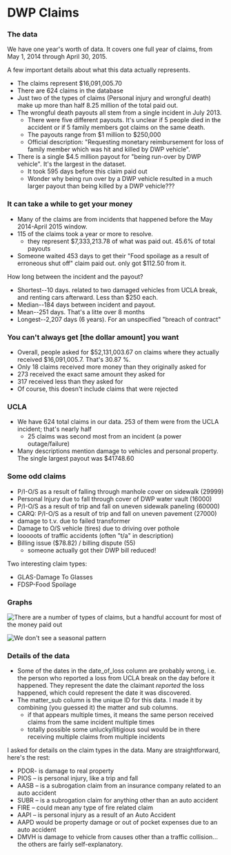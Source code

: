 # DWP Claims
### The data
We have one year's worth of data. It covers one full year of claims, from May 1, 2014 through April 30, 2015.

A few important details about what this data actually represents.

* The claims represent $16,091,005.70
* There are 624 claims in the database
* Just two of the types of claims (Personal injury and wrongful death) make up more than half 8.25 million of the total paid out.
* The wrongful death payouts all stem from a single incident in July 2013.
	* There were five different payouts. It's unclear if 5 people died in the accident or if 5 family members got claims on the same death.
	* The payouts range from $1 million to $250,000
	* Official description: "Requesting monetary reimbursement for loss of family member which was  hit and killed by DWP vehicle". 
* There is a single $4.5 million payout for "being run-over by DWP vehicle". It's the largest in the dataset.
	* It took 595 days before this claim paid out
	* Wonder why being run over by a DWP vehicle resulted in a much larger payout than being killed by a DWP vehicle???

### It can take a while to get your money
* Many of the claims are from incidents that happened before the May 2014-April 2015 window.
* 115 of the claims took a year or more to resolve.
	* they represent $7,333,213.78 of what was paid out. 45.6% of total payouts
* Someone waited 453 days to get their "Food spoilage as a result of erroneous shut off" claim paid out. only got $112.50 from it.

How long between the incident and the payout?

* Shortest--10 days. related to two damaged vehicles from UCLA break, and renting cars afterward. Less than $250 each.
* Median--184 days between incident and payout.
* Mean--251 days. That's a litte over 8 months
* Longest--2,207 days (6 years). For an unspecified "breach of contract"

### You can't always get [the dollar amount] you want
* Overall, people asked for $52,131,003.67 on claims where they actually received $16,091,005.7. That's 30.87 %.
* Only 18 claims received more money than they originally asked for
* 273 received the exact same amount they asked for
* 317 received less than they asked for
* Of course, this doesn't include claims that were rejected

### UCLA
* We have 624 total claims in our data. 253 of them were from the UCLA incident; that's nearly half
	* 25 claims was second most from an incident (a power outage/failure)
* Many descriptions mention damage to vehicles and personal property. The single largest payout was $41748.60

### Some odd claims    
* P/I-O/S as a result of falling through manhole cover on sidewalk (29999)
* Personal Injury due to fall through cover of DWP water vault (16000)
* P/I-O/S as a result of trip and fall on uneven sidewalk paneling (60000)
* CARQ:  P/I-O/S as a result of trip and fall on uneven pavement (27000)
* damage to t.v. due to failed transformer
* Damage to O/S vehicle (tires) due to driving over pothole
* looooots of traffic accidents (often "t/a" in description)
* Billing issue ($78.82) / billing dispute (55)
	* someone actually got their DWP bill reduced!

Two interesting claim types:

* GLAS-Damage To Glasses
* FDSP-Food Spoilage

### Graphs
![There are a number of types of claims, but a handful account for most of the money paid out](/imgs/paid_by_claim.png)

![We don't see a seasonal pattern](/imgs/claims_per_month.png)

### Details of the data
* Some of the dates in the date_of_loss column are probably wrong, i.e. the person who reported a loss from UCLA break on the day before it happened. They represent the date the claimant *reported* the loss happened, which could represent the date it was discovered.
* The matter_sub column is the unique ID for this data. I made it by combining (you guessed it) the matter and sub columns.
	* if that appears multiple times, it means the same person received claims from the same incident multiple times
	* totally possible some unlucky/litigious soul would be in there receiving multiple claims from multiple incidents

I asked for details on the claim types in the data. Many are straightforward, here's the rest:

* PDOR- is damage to real property
* PIOS – is personal injury, like a trip and fall
* AASB – is a subrogation claim from an insurance company related to an auto accident
* SUBR – is a subrogation claim for anything other than an auto accident
* FIRE – could mean any type of fire related claim
* AAPI – is personal injury as a result of an Auto Accident
* AAPD would be property damage or out of pocket expenses due to an auto accident
* DMVH is damage to vehicle from causes other than a traffic collision…the others are fairly self-explanatory.
